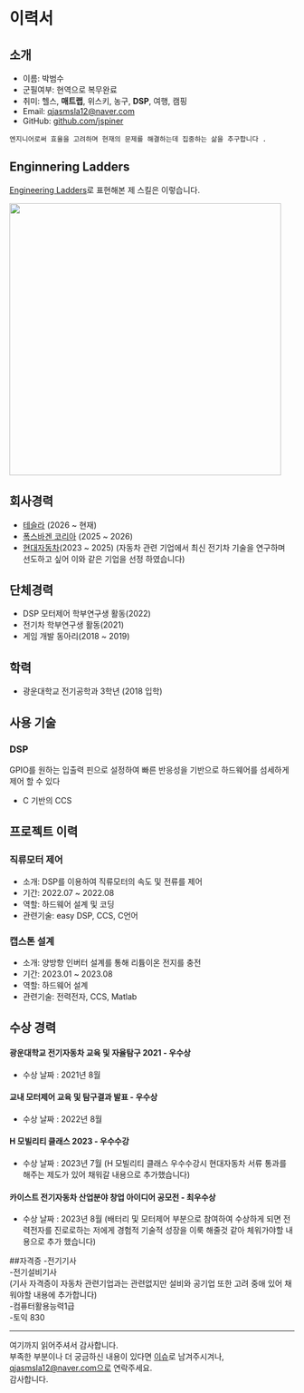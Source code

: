 
<!---
bumbeomsooo/bumbeomsooo is a ✨ special ✨ repository because its `README.md` (this file) appears on your GitHub profile.
You can click the Preview link to take a look at your changes.
--->
# 이력서

## 소개
- 이름: 박범수
- 군필여부: 현역으로 복무완료
- 취미: 헬스, **매트랩**, 위스키, 농구, **DSP**, 여행, 캠핑
- Email: qjasmsla12@naver.com
- GitHub: [github.com/jspiner](https://github.com/bumbeomsooo)


```
엔지니어로써 효율을 고려하며 현재의 문제를 해결하는데 집중하는 삶을 추구합니다 .
```



## Enginnering Ladders
[Engineering Ladders](https://medium.com/@ryanparkdev/engineering-ladders%EC%9D%84-%EC%9D%B4%EC%9A%A9%ED%95%9C-%EC%84%B1%EC%9E%A5%EB%B0%A9%ED%96%A5-%EC%B0%BE%EA%B8%B0-c52112b5c34f)로 표현해본 제 스킬은 이렇습니다.

<img src = "https://github.com/JSpiner/RESUME/raw/master/images/engineering_ladders.png" width="480" />

## 회사경력
- [테슬라](https://www.kakaomobility.com/) (2026 ~ 현재)
- [폭스바겐 코리아](https://stylesha.re) (2025 ~ 2026)
- [현대자동차](https://www.ridicorp.com/)(2023 ~ 2025)
(자동차 관련 기업에서 최신 전기차 기술을 연구하며 선도하고 싶어 이와 같은 기업을 선정 하였습니다)

## 단체경력
- DSP 모터제어 학부연구생 활동(2022)
- 전기차 학부연구생 활동(2021)
- 게임 개발 동아리(2018 ~ 2019)

## 학력
- 광운대학교 전기공학과 3학년 (2018 입학)

## 사용 기술
### DSP 
GPIO를 원하는 입출력 핀으로 설정하여 빠른 반응성을 기반으로 하드웨어를 섬세하게 제어 할 수 있다
- C 기반의 CCS


## 프로젝트 이력




### 직류모터 제어
- 소개: DSP를 이용하여 직류모터의 속도 및 전류를 제어
- 기간: 2022.07 ~ 2022.08
- 역할: 하드웨어 설계 및 코딩
- 관련기술: easy DSP, CCS, C언어

### 캡스톤 설계
- 소개: 양방향 인버터 설계를 통해 리튬이온 전지를 충전
- 기간: 2023.01 ~ 2023.08
- 역할: 하드웨어 설계
- 관련기술: 전력전자, CCS, Matlab


## 수상 경력

#### 광운대학교 전기자동차 교육 및 자율탐구 2021 - 우수상
- 수상 날짜 : 2021년 8월

#### 교내 모터제어 교육 및 탐구결과 발표 - 우수상
- 수상 날짜 : 2022년 8월

#### H 모빌리티 클래스 2023 - 우수수강
- 수상 날짜 : 2023년 7월
(H 모빌리티 클래스 우수수강시 현대자동차 서류 통과를 해주는 제도가 있어 채워갈 내용으로 추가했습니다)

#### 카이스트 전기자동차 산업분야 창업 아이디어 공모전 - 최우수상
- 수상 날짜 : 2023년 8월
(배터리 및 모터제어 부분으로 참여하여 수상하게 되면 전력전자를 진로로하는 저에게 경험적 기술적 성장을 이룩 해줄것 같아 체워가야할 내용으로 추가 했습니다)


##자격증
-전기기사  
-전기설비기사  
(기사 자격증이 자동차 관련기업과는 관련없지만 설비와 공기업 또한 고려 중애 있어 채워야할 내용에 추가합니다)  
-컴퓨터활용능력1급  
-토익 830


----

여기까지 읽어주셔서 감사합니다. <br/>
부족한 부분이나 더 궁금하신 내용이 있다면 [이슈](https://github.com/bumbeomsooo/RESUME/issues)로 남겨주시겨나, qjasmsla12@naver.com으로 연락주세요.<br/>
감사합니다.
